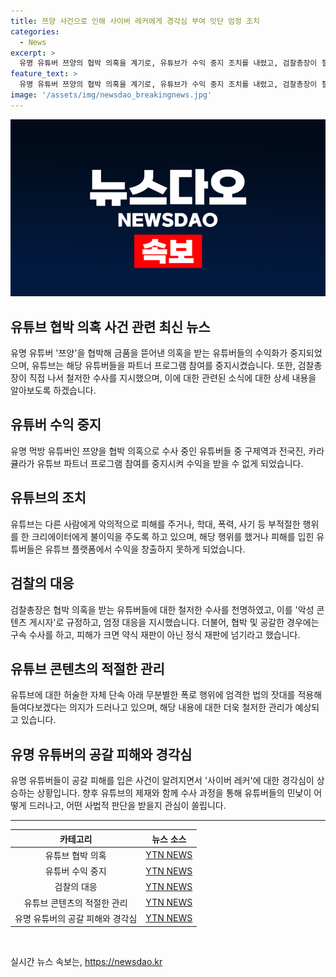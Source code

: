 ```yaml
---
title: 쯔양 사건으로 인해 사이버 레커에게 경각심 부여 잇단 엄정 조치
categories:
  - News
excerpt: >
  유명 유튜버 쯔양의 협박 의혹을 계기로, 유튜브가 수익 중지 조치를 내렸고, 검찰총장이 철저한 수사를 지시했다. 협박 및 악성 행위는 엄격히 대응하며, 이는 유튜브 커뮤니티에 해를 끼치는 행동으로 판단했다. 이는 사이버 레커들에 대한 경각심을 불러일으키고, 앞으로의 수사로 인해 유튜버들의 민낯이 드러날 것으로 기대된다. YTN 조성호 기자의 보도.
feature_text: >
  유명 유튜버 쯔양의 협박 의혹을 계기로, 유튜브가 수익 중지 조치를 내렸고, 검찰총장이 철저한 수사를 지시했다. 협박 및 악성 행위는 엄격히 대응하며, 이는 유튜브 커뮤니티에 해를 끼치는 행동으로 판단했다. 이는 사이버 레커들에 대한 경각심을 불러일으키고, 앞으로의 수사로 인해 유튜버들의 민낯이 드러날 것으로 기대된다. YTN 조성호 기자의 보도.
image: '/assets/img/newsdao_breakingnews.jpg'
---
```


<p><img src="/assets/img/newsdao_breakingnews.jpg" alt="koreaapp 속보" /></p>

<h2 data-ke-size="size26">유튜브 협박 의혹 사건 관련 최신 뉴스</h2>

<p data-ke-size="size16">유명 유튜버 '쯔양'을 협박해 금품을 뜯어낸 의혹을 받는 유튜버들의 수익화가 중지되었으며, 유튜브는 해당 유튜버들을 파트너 프로그램 참여를 중지시켰습니다. 또한, 검찰총장이 직접 나서 철저한 수사를 지시했으며, 이에 대한 관련된 소식에 대한 상세 내용을 알아보도록 하겠습니다.</p>

<h2 data-ke-size="size24">유튜버 수익 중지</h2>

<p data-ke-size="size16">유명 먹방 유튜버인 쯔양을 협박 의혹으로 수사 중인 유튜버들 중  구제역과 전국진, 카라큘라가 유튜브 파트너 프로그램 참여를 중지시켜 수익을 받을 수 없게 되었습니다.</p>

<h2 data-ke-size="size24">유튜브의 조치</h2>

<p data-ke-size="size16">유튜브는 다른 사람에게 악의적으로 피해를 주거나, 학대, 폭력, 사기 등 부적절한 행위를 한 크리에이터에게 불이익을 주도록 하고 있으며, 해당 행위를 했거나 피해를 입힌 유튜버들은 유튜브 플랫폼에서 수익을 창출하지 못하게 되었습니다.</p>

<h2 data-ke-size="size24">검찰의 대응</h2>

<p data-ke-size="size16">검찰총장은 협박 의혹을 받는 유튜버들에 대한 철저한 수사를 천명하였고, 이를 '악성 콘텐츠 게시자'로 규정하고, 엄정 대응을 지시했습니다. 더불어, 협박 및 공갈한 경우에는 구속 수사를 하고, 피해가 크면 약식 재판이 아닌 정식 재판에 넘기라고 했습니다.</p>

<h2 data-ke-size="size24">유튜브 콘텐츠의 적절한 관리</h2>

<p data-ke-size="size16">유튜브에 대한 허술한 자체 단속 아래 무분별한 폭로 행위에 엄격한 법의 잣대를 적용해 들여다보겠다는 의지가 드러나고 있으며, 해당 내용에 대한 더욱 철저한 관리가 예상되고 있습니다.</p>

<h2 data-ke-size="size24">유명 유튜버의 공갈 피해와 경각심</h2>

<p data-ke-size="size16">유명 유튜버들이 공갈 피해를 입은 사건이 알려지면서 '사이버 레커'에 대한 경각심이 상승하는 상황입니다. 향후 유튜브의 제재와 함께 수사 과정을 통해 유튜버들의 민낯이 어떻게 드러나고, 어떤 사법적 판단을 받을지 관심이 쏠립니다.</p>

<hr>

<table>
<thead>
<tr><th style="text-align: center;">카테고리</th><th style="text-align: center;">뉴스 소스</th></tr>
</thead>
<tbody>
<tr><td style="text-align: center;">유튜브 협박 의혹</td><td style="text-align: center;"><a href="https://news.ytn.co.kr">YTN NEWS</a></td></tr>
<tr><td style="text-align: center;">유튜버 수익 중지</td><td style="text-align: center;"><a href="https://news.ytn.co.kr">YTN NEWS</a></td></tr>
<tr><td style="text-align: center;">검찰의 대응</td><td style="text-align: center;"><a href="https://news.ytn.co.kr">YTN NEWS</a></td></tr>
<tr><td style="text-align: center;">유튜브 콘텐츠의 적절한 관리</td><td style="text-align: center;"><a href="https://news.ytn.co.kr">YTN NEWS</a></td></tr>
<tr><td style="text-align: center;">유명 유튜버의 공갈 피해와 경각심</td><td style="text-align: center;"><a href="https://news.ytn.co.kr">YTN NEWS</a></td></tr>
</tbody>
</table>

<p data-ke-size="size16">&nbsp;</p>
실시간 뉴스 속보는, <a href="https://newsdao.kr" rel="dofollow">https://newsdao.kr</a>



